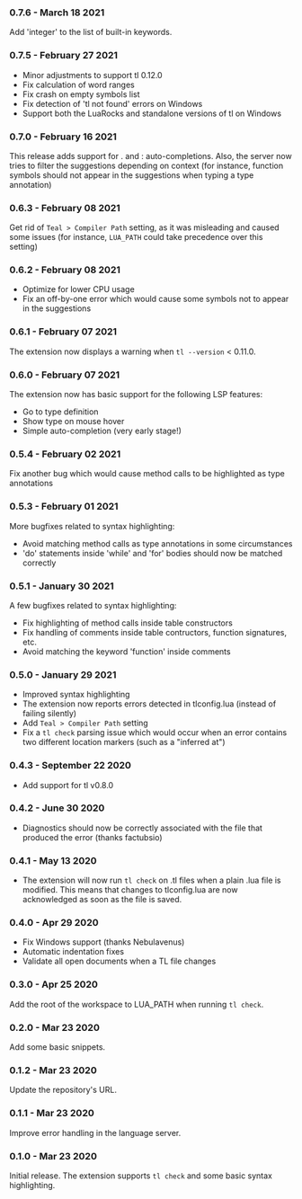 ### 0.7.6 - March 18 2021

Add 'integer' to the list of built-in keywords.

### 0.7.5 - February 27 2021

- Minor adjustments to support tl 0.12.0
- Fix calculation of word ranges
- Fix crash on empty symbols list
- Fix detection of 'tl not found' errors on Windows
- Support both the LuaRocks and standalone versions of tl on Windows

### 0.7.0 - February 16 2021

This release adds support for . and : auto-completions. Also, the server now tries to filter the suggestions depending on context (for instance, function symbols should not appear in the suggestions when typing a type annotation)

### 0.6.3 - February 08 2021

Get rid of `Teal > Compiler Path` setting, as it was misleading and caused some issues (for instance, `LUA_PATH` could take precedence over this setting)

### 0.6.2 - February 08 2021

- Optimize for lower CPU usage
- Fix an off-by-one error which would cause some symbols not to appear in the suggestions

### 0.6.1 - February 07 2021

The extension now displays a warning when `tl --version` < 0.11.0.

### 0.6.0 - February 07 2021

The extension now has basic support for the following LSP features:

- Go to type definition
- Show type on mouse hover
- Simple auto-completion (very early stage!)

### 0.5.4 - February 02 2021

Fix another bug which would cause method calls to be highlighted as type annotations

### 0.5.3 - February 01 2021

More bugfixes related to syntax highlighting:

- Avoid matching method calls as type annotations in some circumstances
- 'do' statements inside 'while' and 'for' bodies should now be matched correctly

### 0.5.1 - January 30 2021

A few bugfixes related to syntax highlighting:

- Fix highlighting of method calls inside table constructors
- Fix handling of comments inside table contructors, function signatures, etc.
- Avoid matching the keyword 'function' inside comments

### 0.5.0 - January 29 2021

- Improved syntax highlighting
- The extension now reports errors detected in tlconfig.lua (instead of failing silently)
- Add `Teal > Compiler Path` setting
- Fix a `tl check` parsing issue which would occur when an error contains two different location markers (such as a "inferred at")

### 0.4.3 - September 22 2020

- Add support for tl v0.8.0

### 0.4.2 - June 30 2020

- Diagnostics should now be correctly associated with the file that produced the error (thanks factubsio) 

### 0.4.1 - May 13 2020

- The extension will now run `tl check` on .tl files when a plain .lua file is modified. This means that changes to tlconfig.lua are now acknowledged as soon as the file is saved.

### 0.4.0 - Apr 29 2020

- Fix Windows support (thanks Nebulavenus)
- Automatic indentation fixes
- Validate all open documents when a TL file changes

### 0.3.0 - Apr 25 2020

Add the root of the workspace to LUA_PATH when running `tl check`.

### 0.2.0 - Mar 23 2020

Add some basic snippets.

### 0.1.2 - Mar 23 2020

Update the repository's URL.

### 0.1.1 - Mar 23 2020

Improve error handling in the language server.

### 0.1.0 - Mar 23 2020

Initial release. The extension supports `tl check` and some basic syntax highlighting.
